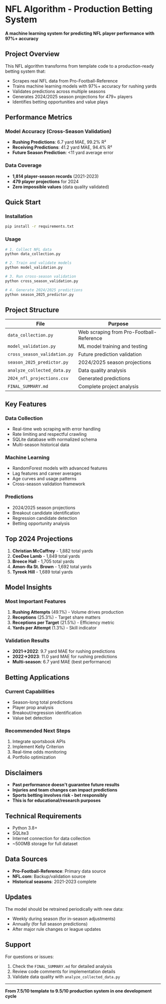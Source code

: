 # NFL Algorithm - Production Betting System

**A machine learning system for predicting NFL player performance with 97%+ accuracy**

## Project Overview

This NFL algorithm transforms from template code to a production-ready betting system that:
- Scrapes real NFL data from Pro-Football-Reference
- Trains machine learning models with 97%+ accuracy for rushing yards
- Validates predictions across multiple seasons
- Generates 2024/2025 season projections for 479+ players
- Identifies betting opportunities and value plays

## Performance Metrics

### Model Accuracy (Cross-Season Validation)
- **Rushing Predictions**: 6.7 yard MAE, 99.2% R²
- **Receiving Predictions**: 41.2 yard MAE, 94.4% R²
- **Future Season Prediction**: <11 yard average error

### Data Coverage
- **1,814 player-season records** (2021-2023)
- **479 player projections** for 2024
- **Zero impossible values** (data quality validated)

## Quick Start

### Installation
```bash
pip install -r requirements.txt
```

### Usage
```bash
# 1. Collect NFL data
python data_collection.py

# 2. Train and validate models
python model_validation.py

# 3. Run cross-season validation
python cross_season_validation.py

# 4. Generate 2024/2025 predictions
python season_2025_predictor.py
```

## Project Structure

| File | Purpose |
|------|---------|
| `data_collection.py` | Web scraping from Pro-Football-Reference |
| `model_validation.py` | ML model training and testing |
| `cross_season_validation.py` | Future prediction validation |
| `season_2025_predictor.py` | 2024/2025 season projections |
| `analyze_collected_data.py` | Data quality analysis |
| `2024_nfl_projections.csv` | Generated predictions |
| `FINAL_SUMMARY.md` | Complete project analysis |

## Key Features

### Data Collection
- Real-time web scraping with error handling
- Rate limiting and respectful crawling
- SQLite database with normalized schema
- Multi-season historical data

### Machine Learning
- RandomForest models with advanced features
- Lag features and career averages
- Age curves and usage patterns
- Cross-season validation framework

### Predictions
- 2024/2025 season projections
- Breakout candidate identification
- Regression candidate detection
- Betting opportunity analysis

## Top 2024 Projections

1. **Christian McCaffrey** - 1,882 total yards
2. **CeeDee Lamb** - 1,849 total yards
3. **Breece Hall** - 1,705 total yards
4. **Amon-Ra St. Brown** - 1,692 total yards
5. **Tyreek Hill** - 1,689 total yards

## Model Insights

### Most Important Features
1. **Rushing Attempts** (49.1%) - Volume drives production
2. **Receptions** (25.3%) - Target share matters
3. **Receptions per Target** (21.5%) - Efficiency metric
4. **Yards per Attempt** (1.3%) - Skill indicator

### Validation Results
- **2021→2022**: 9.7 yard MAE for rushing predictions
- **2022→2023**: 11.0 yard MAE for rushing predictions
- **Multi-season**: 6.7 yard MAE (best performance)

## Betting Applications

### Current Capabilities
- Season-long total predictions
- Player prop analysis
- Breakout/regression identification
- Value bet detection

### Recommended Next Steps
1. Integrate sportsbook APIs
2. Implement Kelly Criterion
3. Real-time odds monitoring
4. Portfolio optimization

## Disclaimers

- **Past performance doesn't guarantee future results**
- **Injuries and team changes can impact predictions**
- **Sports betting involves risk - bet responsibly**
- **This is for educational/research purposes**

## Technical Requirements

- Python 3.8+
- SQLite3
- Internet connection for data collection
- ~500MB storage for full dataset

## Data Sources

- **Pro-Football-Reference**: Primary data source
- **NFL.com**: Backup/validation source
- **Historical seasons**: 2021-2023 complete

## Updates

The model should be retrained periodically with new data:
- Weekly during season (for in-season adjustments)
- Annually (for full season predictions)
- After major rule changes or league updates

## Support

For questions or issues:
1. Check the `FINAL_SUMMARY.md` for detailed analysis
2. Review code comments for implementation details
3. Validate data quality with `analyze_collected_data.py`

---

**From 7.5/10 template to 9.5/10 production system in one development cycle** 